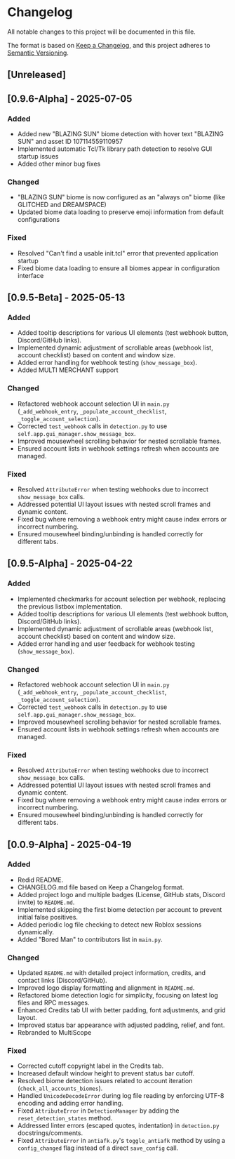 # Changelog

All notable changes to this project will be documented in this file.

The format is based on [Keep a Changelog](https://keepachangelog.com/en/1.1.0/),
and this project adheres to [Semantic Versioning](https://semver.org/spec/v2.0.0.html).

## [Unreleased]

## [0.9.6-Alpha] - 2025-07-05
### Added
- Added new "BLAZING SUN" biome detection with hover text "BLAZING SUN" and asset ID 107114559110957
- Implemented automatic Tcl/Tk library path detection to resolve GUI startup issues
- Added other minor bug fixes

### Changed
- "BLAZING SUN" biome is now configured as an "always on" biome (like GLITCHED and DREAMSPACE)
- Updated biome data loading to preserve emoji information from default configurations

### Fixed
- Resolved "Can't find a usable init.tcl" error that prevented application startup
- Fixed biome data loading to ensure all biomes appear in configuration interface

## [0.9.5-Beta] - 2025-05-13
### Added
- Added tooltip descriptions for various UI elements (test webhook button, Discord/GitHub links).
- Implemented dynamic adjustment of scrollable areas (webhook list, account checklist) based on content and window size.
- Added error handling for webhook testing (`show_message_box`).
- Added MULTI MERCHANT support

### Changed
- Refactored webhook account selection UI in `main.py` (`_add_webhook_entry`, `_populate_account_checklist`, `_toggle_account_selection`).
- Corrected `test_webhook` calls in `detection.py` to use `self.app.gui_manager.show_message_box`.
- Improved mousewheel scrolling behavior for nested scrollable frames.
- Ensured account lists in webhook settings refresh when accounts are managed.

### Fixed
- Resolved `AttributeError` when testing webhooks due to incorrect `show_message_box` calls.
- Addressed potential UI layout issues with nested scroll frames and dynamic content.
- Fixed bug where removing a webhook entry might cause index errors or incorrect numbering.
- Ensured mousewheel binding/unbinding is handled correctly for different tabs.

## [0.9.5-Alpha] - 2025-04-22
### Added
- Implemented checkmarks for account selection per webhook, replacing the previous listbox implementation.
- Added tooltip descriptions for various UI elements (test webhook button, Discord/GitHub links).
- Implemented dynamic adjustment of scrollable areas (webhook list, account checklist) based on content and window size.
- Added error handling and user feedback for webhook testing (`show_message_box`).

### Changed
- Refactored webhook account selection UI in `main.py` (`_add_webhook_entry`, `_populate_account_checklist`, `_toggle_account_selection`).
- Corrected `test_webhook` calls in `detection.py` to use `self.app.gui_manager.show_message_box`.
- Improved mousewheel scrolling behavior for nested scrollable frames.
- Ensured account lists in webhook settings refresh when accounts are managed.

### Fixed
- Resolved `AttributeError` when testing webhooks due to incorrect `show_message_box` calls.
- Addressed potential UI layout issues with nested scroll frames and dynamic content.
- Fixed bug where removing a webhook entry might cause index errors or incorrect numbering.
- Ensured mousewheel binding/unbinding is handled correctly for different tabs.

## [0.0.9-Alpha] - 2025-04-19

### Added
- Redid README.
- CHANGELOG.md file based on Keep a Changelog format.
- Added project logo and multiple badges (License, GitHub stats, Discord invite) to `README.md`.
- Implemented skipping the first biome detection per account to prevent initial false positives.
- Added periodic log file checking to detect new Roblox sessions dynamically.
- Added "Bored Man" to contributors list in `main.py`.

### Changed
- Updated `README.md` with detailed project information, credits, and contact links (Discord/GitHub).
- Improved logo display formatting and alignment in `README.md`.
- Refactored biome detection logic for simplicity, focusing on latest log files and RPC messages.
- Enhanced Credits tab UI with better padding, font adjustments, and grid layout.
- Improved status bar appearance with adjusted padding, relief, and font.
- Rebranded to MultiScope

### Fixed
- Corrected cutoff copyright label in the Credits tab.
- Increased default window height to prevent status bar cutoff.
- Resolved biome detection issues related to account iteration (`check_all_accounts_biomes`).
- Handled `UnicodeDecodeError` during log file reading by enforcing UTF-8 encoding and adding error handling.
- Fixed `AttributeError` in `DetectionManager` by adding the `reset_detection_states` method.
- Addressed linter errors (escaped quotes, indentation) in `detection.py` docstrings/comments.
- Fixed `AttributeError` in `antiafk.py`'s `toggle_antiafk` method by using a `config_changed` flag instead of a direct `save_config` call.